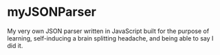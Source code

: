 # myJSONParser
My very own JSON parser written in JavaScript built for the purpose of learning, self-inducing a brain splitting headache, and being able to say I did it. 
